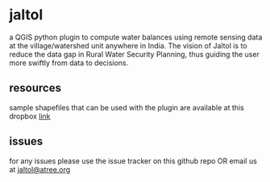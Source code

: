 # jaltol
a QGIS python plugin to compute water balances using remote sensing data at the village/watershed unit anywhere in India.
The vision of Jaltol is to reduce the data gap in Rural Water Security Planning, thus guiding the user more swiftly from data to decisions.

## resources
sample shapefiles that can be used with the plugin are available at this dropbox [link](https://www.dropbox.com/sh/wzje73zlvgv2mwp/AACzzGQUfrnXXiIHLuJJnul2a?dl=0)

## issues
for any issues please use the issue tracker on this github repo OR email us at jaltol@atree.org
